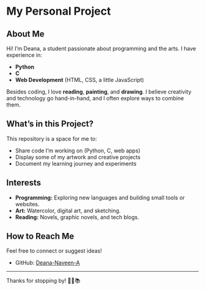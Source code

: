 # My Personal Project

## About Me

Hi! I’m Deana, a student passionate about programming and the arts. I have experience in:
- **Python**
- **C**
- **Web Development** (HTML, CSS, a little JavaScript)

Besides coding, I love **reading**, **painting**, and **drawing**. I believe creativity and technology go hand-in-hand, and I often explore ways to combine them.

## What’s in this Project?

This repository is a space for me to:
- Share code I’m working on (Python, C, web apps)
- Display some of my artwork and creative projects
- Document my learning journey and experiments

## Interests

- **Programming:** Exploring new languages and building small tools or websites.
- **Art:** Watercolor, digital art, and sketching.
- **Reading:** Novels, graphic novels, and tech blogs.

## How to Reach Me

Feel free to connect or suggest ideas!
- GitHub: [Deana-Naveen-A](https://github.com/Deana-Naveen-A)

---

Thanks for stopping by! 🚀🎨📚
